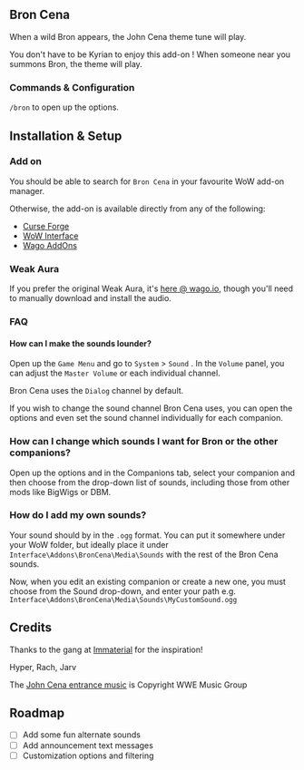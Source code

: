 ## Bron Cena

When a wild Bron appears, the John Cena theme tune will play.

You don't have to be Kyrian to enjoy this add-on ! When someone near you summons Bron, the theme will play.

### Commands & Configuration

`/bron` to open up the options.

## Installation & Setup

### Add on

You should be able to search for `Bron Cena` in your favourite WoW add-on manager.

Otherwise, the add-on is available directly from any of the following:

* [Curse Forge](https://www.curseforge.com/wow/addons/bron-cena)
* [WoW Interface](https://www.wowinterface.com/downloads/info26129-BronCena.html)
* [Wago AddOns](https://addons.wago.io/addons/broncena)

### Weak Aura

If you prefer the original Weak Aura, it's [here @ wago.io](https://wago.io/DEK3sUJrH), though you'll need to manually download and install the audio.

### FAQ

#### How can I make the sounds lounder?

Open up the `Game Menu` and go to `System` > `Sound` . In the `Volume` panel, you can adjust the `Master Volume` or each individual channel.

Bron Cena uses the `Dialog` channel by default.

If you wish to change the sound channel Bron Cena uses, you can open the options and even set the sound channel individually for each companion.

### How can I change which sounds I want for Bron or the other companions?

Open up the options and in the Companions tab, select your companion and then choose from the drop-down list of sounds, including those from other mods like BigWigs or DBM.

### How do I add my own sounds?

Your sound should by in the `.ogg` format. You can put it somewhere under your WoW folder, but ideally place it under `Interface\Addons\BronCena\Media\Sounds` with the rest of the Bron Cena sounds.

Now, when you edit an existing companion or create a new one, you must choose <Custom> from the Sound drop-down, and enter your path e.g. `Interface\Addons\BronCena\Media\Sounds\MyCustomSound.ogg`

## Credits

Thanks to the gang at [Immaterial](https://raider.io/guilds/us/saurfang/Immaterial) for the inspiration!

Hyper, Rach, Jarv

The [John Cena entrance music](https://www.youtube.com/watch?v=zu8bEljrolk) is Copyright WWE Music Group

## Roadmap

- [ ] Add some fun alternate sounds
- [ ] Add announcement text messages
- [ ] Customization options and filtering